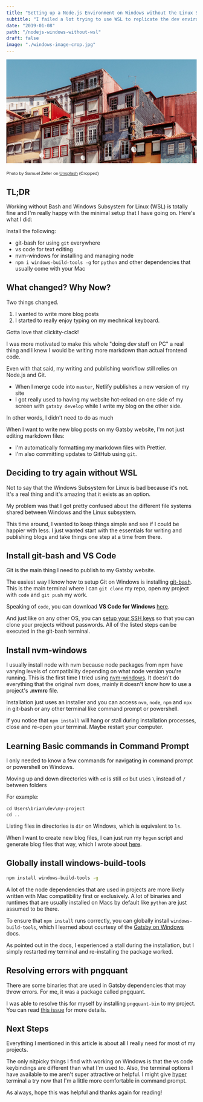 ```yaml
---
title: "Setting up a Node.js Environment on Windows without the Linux Subsystem is not bad at all"
subtitle: "I failed a lot trying to use WSL to replicate the dev environment I use on my Mac. Then something weird happened: I ditched the fancy subsystem and now I'm happily doing dev things on my PC."
date: "2019-01-08"
path: "/nodejs-windows-without-wsl"
draft: false
image: "./windows-image-crop.jpg"
---
```


![Photo by Samuel Zeller on Unsplash](./windows-image-crop.jpg)

<small style="font-family: Karla, sans-serif;">Photo by Samuel Zeller on [Unsplash](https://unsplash.com/photos/IfFndn_imbU) (Cropped)</small>

## TL;DR

Working without Bash and Windows Subsystem for Linux (WSL) is totally fine and I'm really happy with the minimal setup that I have going on. Here's what I did:

Install the following:

- git-bash for using `git` everywhere
- vs code for text editing
- nvm-windows for installing and managing node
- `npm i windows-build-tools -g` for `python` and other dependencies that usually come with your Mac

## What changed? Why Now?

Two things changed.

1. I wanted to write more blog posts
2. I started to really enjoy typing on my mechnical keyboard.

Gotta love that clickity-clack!

I was more motivated to make this whole "doing dev stuff on PC" a real thing and I knew I would be writing more markdown than actual frontend code.

Even with that said, my writing and publishing workflow still relies on Node.js and Git.

- When I merge code into `master`, Netlify publishes a new version of my site
- I got really used to having my website hot-reload on one side of my screen with `gatsby develop` while I write my blog on the other side.

In other words, I didn't need to do as much

When I want to write new blog posts on my Gatsby website, I'm not just editing markdown files:

- I'm automatically formatting my markdown files with Prettier.
- I'm also committing updates to GitHub using `git`.

## Deciding to try again without WSL

Not to say that the Windows Subsystem for Linux is bad because it's not. It's a real thing and it's amazing that it exists as an option.

My problem was that I got pretty confused about the different file systems shared between Windows and the Linux subsystem.

This time around, I wanted to keep things simple and see if I could be happier with less. I just wanted start with the essentials for writing and publishing blogs and take things one step at a time from there.

## Install git-bash and VS Code

Git is the main thing I need to publish to my Gatsby website.

The easiest way I know how to setup Git on Windows is installing [git-bash](https://git-scm.com/download/win). This is the main terminal where I can `git clone` my repo, open my project with `code` and `git push` my work.

Speaking of `code`, you can download **VS Code for Windows** [here](https://code.visualstudio.com/download).

And just like on any other OS, you can [setup your SSH keys](https://help.github.com/articles/generating-a-new-ssh-key-and-adding-it-to-the-ssh-agent/) so that you can clone your projects without passwords. All of the listed steps can be executed in the git-bash terminal.

## Install nvm-windows

I usually install node with nvm because node packages from npm have varying levels of compatibility depending on what node version you're running. This is the first time I tried using [nvm-windows](https://github.com/coreybutler/nvm-windows). It doesn't do everything that the original nvm does, mainly it doesn't know how to use a project's **.nvmrc** file.

Installation just uses an installer and you can access `nvm`, `node`, `npm` and `npx` in git-bash or any other terminal like command prompt or powershell.

If you notice that `npm install` will hang or stall during installation processes, close and re-open your terminal. Maybe restart your computer.

## Learning Basic commands in Command Prompt

I only needed to know a few commands for navigating in command prompt or powershell on Windows.

Moving up and down directories with `cd` is still `cd` but uses `\` instead of `/` between folders

For example:

```
cd Users\brian\dev\my-project
cd ..
```

Listing files in directories is `dir` on Windows, which is equivalent to `ls`.

When I want to create new blog files, I can just run my `hygen` script and generate blog files that way, which I wrote about [here](https://www.brianhan.co/generate-blog-posts-gatsby-hygen).

## Globally install windows-build-tools

```bash
npm install windows-build-tools -g
```

A lot of the node dependencies that are used in projects are more likely written with Mac compatibility first or exclusively. A lot of binaries and runtimes that are usually installed on Macs by default like `python` are just assumed to be there.

To ensure that `npm install` runs correctly, you can globally install `windows-build-tools`, which I learned about courtesy of the [Gatsby on Windows](https://www.gatsbyjs.org/docs/gatsby-on-windows/) docs.

As pointed out in the docs, I experienced a stall during the installation, but I simply restarted my terminal and re-installing the package worked.

## Resolving errors with pngquant

There are some binaries that are used in Gatsby dependencies that may throw errors. For me, it was a package called pngquant.

I was able to resolve this for myself by installing `pngquant-bin` to my project.
You can read [this issue](https://github.com/gruntjs/grunt-contrib-imagemin/issues/96#issuecomment-42759424) for more details.

## Next Steps

Everything I mentioned in this article is about all I really need for most of my projects.

The only nitpicky things I find with working on Windows is that the vs code keybindings are different than what I'm used to.
Also, the terminal options I have available to me aren't super attractive or helpful. I might give [hyper](https://hyper.is/) terminal a try now that I'm a little more comfortable in command prompt.

As always, hope this was helpful and thanks again for reading!
